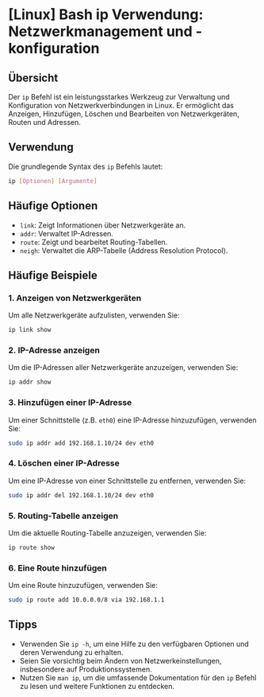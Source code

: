 # [Linux] Bash ip Verwendung: Netzwerkmanagement und -konfiguration

## Übersicht
Der `ip` Befehl ist ein leistungsstarkes Werkzeug zur Verwaltung und Konfiguration von Netzwerkverbindungen in Linux. Er ermöglicht das Anzeigen, Hinzufügen, Löschen und Bearbeiten von Netzwerkgeräten, Routen und Adressen.

## Verwendung
Die grundlegende Syntax des `ip` Befehls lautet:

```bash
ip [Optionen] [Argumente]
```

## Häufige Optionen
- `link`: Zeigt Informationen über Netzwerkgeräte an.
- `addr`: Verwaltet IP-Adressen.
- `route`: Zeigt und bearbeitet Routing-Tabellen.
- `neigh`: Verwaltet die ARP-Tabelle (Address Resolution Protocol).

## Häufige Beispiele

### 1. Anzeigen von Netzwerkgeräten
Um alle Netzwerkgeräte aufzulisten, verwenden Sie:

```bash
ip link show
```

### 2. IP-Adresse anzeigen
Um die IP-Adressen aller Netzwerkgeräte anzuzeigen, verwenden Sie:

```bash
ip addr show
```

### 3. Hinzufügen einer IP-Adresse
Um einer Schnittstelle (z.B. `eth0`) eine IP-Adresse hinzuzufügen, verwenden Sie:

```bash
sudo ip addr add 192.168.1.10/24 dev eth0
```

### 4. Löschen einer IP-Adresse
Um eine IP-Adresse von einer Schnittstelle zu entfernen, verwenden Sie:

```bash
sudo ip addr del 192.168.1.10/24 dev eth0
```

### 5. Routing-Tabelle anzeigen
Um die aktuelle Routing-Tabelle anzuzeigen, verwenden Sie:

```bash
ip route show
```

### 6. Eine Route hinzufügen
Um eine Route hinzuzufügen, verwenden Sie:

```bash
sudo ip route add 10.0.0.0/8 via 192.168.1.1
```

## Tipps
- Verwenden Sie `ip -h`, um eine Hilfe zu den verfügbaren Optionen und deren Verwendung zu erhalten.
- Seien Sie vorsichtig beim Ändern von Netzwerkeinstellungen, insbesondere auf Produktionssystemen.
- Nutzen Sie `man ip`, um die umfassende Dokumentation für den `ip` Befehl zu lesen und weitere Funktionen zu entdecken.